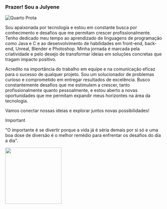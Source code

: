 ### Prazer! Sou a Julyene
![Quarto Prota](https://github.com/Jullyene/Jullyene/assets/160196619/53a4c9d8-bab5-48a3-9976-57cd678f2ce1)

<div>

Sou apaixonada por tecnologia e estou em constante busca por conhecimento e desafios que me permitam crescer profissionalmente. Tenho dedicado meu tempo ao aprendizado de linguagens de programação como Java e C e ao desenvolvimento de habilidades em front-end, back-end, Unreal, Blender e Photoshop. Minha jornada é marcada pela criatividade e pelo desejo de transformar ideias em soluções concretas que tragam impacto positivo.

Acredito na importância do trabalho em equipe e na comunicação eficaz para o sucesso de qualquer projeto. Sou um solucionador de problemas curioso e comprometido em entregar resultados de excelência. Busco constantemente desafios que me estimulem a crescer, tanto profissionalmente quanto pessoalmente, e estou aberto a novas oportunidades que me permitam expandir meus horizontes na área da tecnologia.

Vamos conectar nossas ideias e explorar juntos novas possibilidades!



> [!IMPORTANT]
> "O importante é se divertir porque a vida já é séria demais por si só e uma boa dose de diversão é o melhor remédio para enfrentar os desafios do dia a dia".

<img height = "180em" src="https://github-readme-stats.vercel.app/api?username=Jullyene&show_icons=true&theme=default&include_all_commits=true&count_private=true"/>    

</div>
